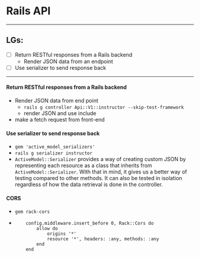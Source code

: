 # Rails API

---
## LGs:
- [ ] Return RESTful responses from a Rails backend
    * Render JSON data from an endpoint
- [ ] Use serializer to send response back

---
#### Return RESTful responses from a Rails backend
* Render JSON data from end point
    * `rails g controller Api::V1::instructor --skip-test-framework`
    * render JSON and use include
* make a fetch request from front-end

#### Use serializer to send response back
* `gem 'active_model_serializers'`
* `rails g serializer instructor`
* `ActiveModel::Serializer` provides a way of creating custom JSON by representing each resource as a class that inherits from `ActiveModel::Serializer`. With that in mind, it gives us a better way of testing compared to other methods. It can also be tested in isolation regardless of how the data retrieval is done in the controller.

#### CORS 
* `gem rack-cors`
* ```rails
      config.middleware.insert_before 0, Rack::Cors do
          allow do
              origins '*'
              resource '*', headers: :any, methods: :any
          end
      end
```

